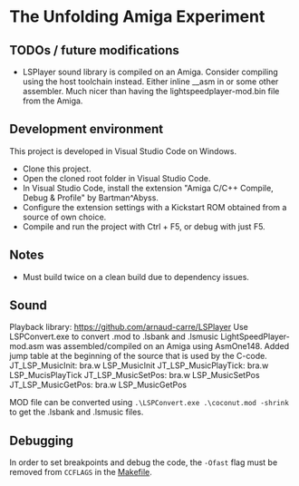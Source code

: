 # The Unfolding Amiga Experiment

## TODOs / future modifications
- LSPlayer sound library is compiled on an Amiga. Consider compiling using the host toolchain instead.
  Either inline __asm in or some other assembler. Much nicer than having the lightspeedplayer-mod.bin file from the Amiga.

## Development environment

This project is developed in Visual Studio Code on Windows.

* Clone this project.
* Open the cloned root folder in Visual Studio Code.
* In Visual Studio Code, install the extension "Amiga C/C++ Compile, Debug & Profile" by Bartman^Abyss.
* Configure the extension settings with a Kickstart ROM obtained from a source of own choice.
* Compile and run the project with Ctrl + F5, or debug with just F5.

## Notes
* Must build twice on a clean build due to dependency issues.

## Sound
Playback library: https://github.com/arnaud-carre/LSPlayer
Use LSPConvert.exe to convert .mod to .lsbank and .lsmusic
LightSpeedPlayer-mod.asm was assembled/compiled on an Amiga using AsmOne148.
Added jump table at the beginning of the source that is used by the C-code.
	JT_LSP_MusicInit:		bra.w LSP_MusicInit
	JT_LSP_MusicPlayTick:	bra.w LSP_MucisPlayTick
	JT_LSP_MusicSetPos:		bra.w LSP_MusicSetPos
	JT_LSP_MusicGetPos:		bra.w LSP_MusicGetPos

MOD file can be converted using ```.\LSPConvert.exe .\coconut.mod -shrink``` to get the .lsbank and .lsmusic files.

## Debugging
In order to set breakpoints and debug the code, the `-Ofast` flag must be removed from `CCFLAGS` in the [Makefile](Makefile).